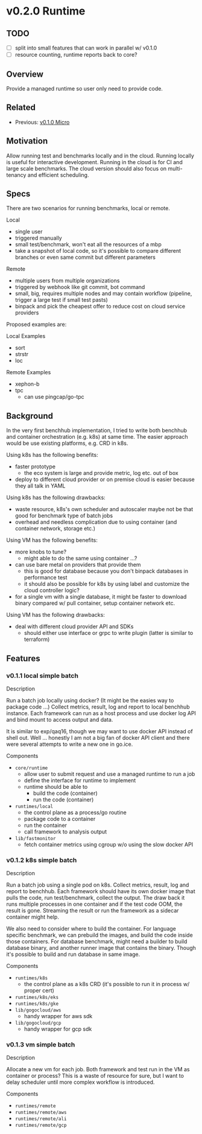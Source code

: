 # v0.2.0 Runtime

## TODO

- [ ] split into small features that can work in parallel w/ v0.1.0
- [ ] resource counting, runtime reports back to core?

## Overview

Provide a managed runtime so user only need to provide code.

## Related

- Previous: [v0.1.0 Micro](../v0.1.0-micro)

## Motivation

Allow running test and benchmarks locally and in the cloud. Running locally is useful for interactive development.
Running in the cloud is for CI and large scale benchmarks. The cloud version should also focus on multi-tenancy and efficient scheduling.

## Specs

There are two scenarios for running benchmarks, local or remote.

Local

- single user
- triggered manually
- small test/benchmark, won't eat all the resources of a mbp
- take a snapshot of local code, so it's possible to compare different branches or even same commit but different parameters

Remote

- multiple users from multiple organizations
- triggered by webhook like git commit, bot command
- small, big, requires multiple nodes and may contain workflow (pipeline, trigger a large test if small test pasts)
- binpack and pick the cheapest offer to reduce cost on cloud service providers

Proposed examples are:

Local Examples

- sort
- strstr
- loc

Remote Examples

- xephon-b
- tpc
  - can use pingcap/go-tpc
  
## Background

In the very first benchhub implementation, I tried to write both benchhub and container orchestration (e.g. k8s) at same time.
The easier approach would be use existing platforms, e.g. CRD in k8s.

Using k8s has the following benefits:

- faster prototype
  - the eco system is large and provide metric, log etc. out of box
- deploy to different cloud provider or on premise cloud is easier because they all talk in YAML

Using k8s has the following drawbacks:

- waste resource, k8s's own scheduler and autoscaler maybe not be that good for benchmark type of batch jobs
- overhead and needless complication due to using container (and container network, storage etc.)

Using VM has the following benefits:

- more knobs to tune?
  - might able to do the same using container ...?
- can use bare metal on providers that provide them
  - this is good for database because you don't binpack databases in performance test
  - it should also be possible for k8s by using label and customize the cloud controller logic?
- for a single vm with a single database, it might be faster to download binary compared w/ pull container, setup container network etc.

Using VM has the following drawbacks:

- deal with different cloud provider API and SDKs
  - should either use interface or grpc to write plugin (latter is similar to terraform) 
  
## Features

### v0.1.1 local simple batch

Description

Run a batch job locally using docker? (It might be the easies way to package code ...)
Collect metrics, result, log and report to local benchhub instance.
Each framework can run as a host process and use docker log API and bind mount to access output and data.

It is similar to exp/qaq16, though we may want to use docker API instead of shell out.
Well ... honestly I am not a big fan of docker API client and there were several attempts to write a new one in go.ice.

Components

- `core/runtime`
  - allow user to submit request and use a managed runtime to run a job
  - define the interface for runtime to implement
  - runtime should be able to
    - build the code (container)
    - run the code (container)
- `runtimes/local`
  - the control plane as a process/go routine
  - package code to a container
  - run the container
  - call framework to analysis output
- `lib/fastmonitor`
  - fetch container metrics using cgroup w/o using the slow docker API

### v0.1.2 k8s simple batch

Description

Run a batch job using a single pod on k8s. Collect metrics, result, log and report to benchhub.
Each framework should have its own docker image that pulls the code, run test/benchmark, collect the output.
The draw back it runs multiple processes in one container and if the test code OOM, the result is gone.
Streaming the result or run the framework as a sidecar container might help.

We also need to consider where to build the container. For language specific benchmark, we can prebuild the images,
and build the code inside those containers. For database benchmark, might need a builder to build database binary,
and another runner image that contains the binary. Though it's possible to build and run database in same image.

Components

- `runtimes/k8s`
  - the control plane as a k8s CRD (it's possible to run it in process w/ proper cert)
- `runtimes/k8s/eks`
- `runtimes/k8s/gke`
- `lib/gogocloud/aws`
  - handy wrapper for aws sdk
- `lib/gogocloud/gcp`
  - handy wrapper for gcp sdk

### v0.1.3 vm simple batch

Description

Allocate a new vm for each job. Both framework and test run in the VM as container or process?
This is a waste of resource for sure, but I want to delay scheduler until more complex workflow is introduced.

Components

- `runtimes/remote`
- `runtimes/remote/aws`
- `runtimes/remote/ali`
- `runtimes/remote/gcp`
